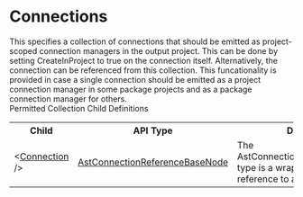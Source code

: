 # Connections

<div class="LanguageSummary"><div class ="SummaryItem">This specifies a collection of connections that should be emitted as project-scoped connection managers in the output project.  This can be done by setting CreateInProject to true on the connection itself.  Alternatively, the connection can be referenced from this collection.  This funcationality is provided in case a single connection should be emitted as a project connection manager in some package projects and as a package connection manager for others.</div></div><div class="SchemaBindingGroup"><div class="SchemaBindingGroupHeader">Permitted Collection Child Definitions</div><table id="SchemaBindingList" class="SchemaBindingList"><tbody><tr><th class="SchemaBindingNameColumnHeader">Child</th><th class="SchemaBindingTypeColumnHeader">API Type</th><th class="SchemaBindingSummaryColumnHeader">Description</th></tr><tr class="cd0"><td class="SchemaBindingName"><span class="punc">&lt;</span><a href=Varigence.Languages.Biml.Connection.AstConnectionReferenceBaseNode.html">Connection</a><span class="punc"> /&gt;</span></td><td class="SchemaBindingType"><a href="../api-reference/Varigence.Languages.Biml.Connection.AstConnectionReferenceBaseNode.html">AstConnectionReferenceBaseNode</a></td><td class="SchemaBindingSummary">The AstConnectionReferenceBaseNode type is a wrapper for a direct reference to a connection.</td></tr></tbody></table></div>